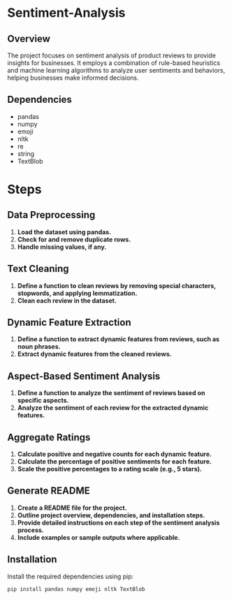 # Sentiment-Analysis

## Overview
The project focuses on sentiment analysis of product reviews to provide insights for businesses. It employs a combination of rule-based heuristics and machine learning algorithms to analyze user sentiments and behaviors, helping businesses make informed decisions.

## Dependencies
- pandas
- numpy
- emoji
- nltk
- re
- string
- TextBlob
# Steps

## Data Preprocessing
1. **Load the dataset using pandas.**
2. **Check for and remove duplicate rows.**
3. **Handle missing values, if any.**

## Text Cleaning
1. **Define a function to clean reviews by removing special characters, stopwords, and applying lemmatization.**
2. **Clean each review in the dataset.**

## Dynamic Feature Extraction
1. **Define a function to extract dynamic features from reviews, such as noun phrases.**
2. **Extract dynamic features from the cleaned reviews.**

## Aspect-Based Sentiment Analysis
1. **Define a function to analyze the sentiment of reviews based on specific aspects.**
2. **Analyze the sentiment of each review for the extracted dynamic features.**

## Aggregate Ratings
1. **Calculate positive and negative counts for each dynamic feature.**
2. **Calculate the percentage of positive sentiments for each feature.**
3. **Scale the positive percentages to a rating scale (e.g., 5 stars).**

## Generate README
1. **Create a README file for the project.**
2. **Outline project overview, dependencies, and installation steps.**
3. **Provide detailed instructions on each step of the sentiment analysis process.**
4. **Include examples or sample outputs where applicable.**


## Installation
Install the required dependencies using pip:
```bash
pip install pandas numpy emoji nltk TextBlob



